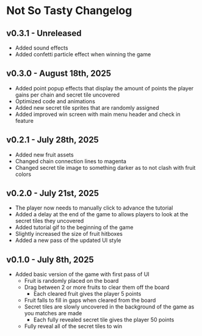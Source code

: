 # Not So Tasty Changelog

## v0.3.1 - Unreleased
* Added sound effects
* Added confetti particle effect when winning the game

## v0.3.0 - August 18th, 2025
* Added point popup effects that display the amount of points the player gains per chain and secret tile uncovered
* Optimized code and animations
* Added new secret tile sprites that are randomly assigned
* Added improved win screen with main menu header and check in feature

## v0.2.1 - July 28th, 2025
* Added new fruit assets
* Changed chain connection lines to magenta
* Changed secret tile image to something darker as to not clash with fruit colors

## v0.2.0 - July 21st, 2025
* The player now needs to manually click to advance the tutorial
* Added a delay at the end of the game to allows players to look at the secret tiles they uncovered
* Added tutorial gif to the beginning of the game
* Slightly increased the size of fruit hitboxes
* Added a new pass of the updated UI style

## v0.1.0 - July 8th, 2025
* Added basic version of the game with first pass of UI
	* Fruit is randomly placed on the board
	* Drag between 2 or more fruits to clear them off the board
		* Each cleared fruit gives the player 5 points
	* Fruit falls to fill in gaps when cleared from the board
	* Secret tiles are slowly uncovered in the background of the game as you matches are made
		* Each fully revealed secret tile gives the player 50 points
	* Fully reveal all of the secret tiles to win